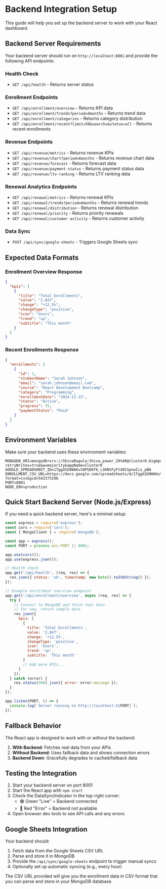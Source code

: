 # Backend Integration Setup

This guide will help you set up the backend server to work with your React dashboard.

## Backend Server Requirements

Your backend server should run on `http://localhost:8001` and provide the following API endpoints:

### Health Check
- `GET /api/health` - Returns server status

### Enrollment Endpoints
- `GET /api/enrollment/overview` - Returns KPI data
- `GET /api/enrollment/trends?period=6months` - Returns trend data
- `GET /api/enrollment/categories` - Returns category distribution
- `GET /api/enrollment/recent?limit=50&search=&status=all` - Returns recent enrollments

### Revenue Endpoints
- `GET /api/revenue/metrics` - Returns revenue KPIs
- `GET /api/revenue/chart?period=6months` - Returns revenue chart data
- `GET /api/revenue/forecast` - Returns forecast data
- `GET /api/revenue/payment-status` - Returns payment status data
- `GET /api/revenue/ltv-ranking` - Returns LTV ranking data

### Renewal Analytics Endpoints
- `GET /api/renewal/metrics` - Returns renewal KPIs
- `GET /api/renewal/trends?period=6months` - Returns renewal trends
- `GET /api/renewal/distribution` - Returns renewal distribution
- `GET /api/renewal/priority` - Returns priority renewals
- `GET /api/renewal/customer-activity` - Returns customer activity

### Data Sync
- `POST /api/sync/google-sheets` - Triggers Google Sheets sync

## Expected Data Formats

### Enrollment Overview Response
```json
{
  "kpis": [
    {
      "title": "Total Enrollments",
      "value": "2,847",
      "change": "+12.5%",
      "changeType": "positive",
      "icon": "Users",
      "trend": "up",
      "subtitle": "This month"
    }
  ]
}
```

### Recent Enrollments Response
```json
{
  "enrollments": [
    {
      "id": 1,
      "studentName": "Sarah Johnson",
      "email": "sarah.johnson@email.com",
      "course": "React Development Bootcamp",
      "category": "Programming",
      "enrollmentDate": "2024-12-15",
      "status": "Active",
      "progress": 75,
      "paymentStatus": "Paid"
    }
  ]
}
```

## Environment Variables

Make sure your backend uses these environment variables:

```env
MONGODB_URI=mongodb+srv://ShivaRagula:Shiva_power_29%40@cluster0.6igmpow.mongodb.net/?retryWrites=true&w=majority&appName=Cluster0
GOOGLE_SPREADSHEET_ID=1TggXSG9WbKut8PSD8f6_c3KNtFyFt49CSpnwIis_pBA
ENROLLMENT_CSV_URL=https://docs.google.com/spreadsheets/d/1TggXSG9WbKut8PSD8f6_c3KNtFyFt49CSpnwIis_pBA/export?format=csv&gid=542375196
PORT=8001
NODE_ENV=production
```

## Quick Start Backend Server (Node.js/Express)

If you need a quick backend server, here's a minimal setup:

```javascript
const express = require('express');
const cors = require('cors');
const { MongoClient } = require('mongodb');

const app = express();
const PORT = process.env.PORT || 8001;

app.use(cors());
app.use(express.json());

// Health check
app.get('/api/health', (req, res) => {
  res.json({ status: 'ok', timestamp: new Date().toISOString() });
});

// Example enrollment overview endpoint
app.get('/api/enrollment/overview', async (req, res) => {
  try {
    // Connect to MongoDB and fetch real data
    // For now, return sample data
    res.json({
      kpis: [
        {
          title: 'Total Enrollments',
          value: '2,847',
          change: '+12.5%',
          changeType: 'positive',
          icon: 'Users',
          trend: 'up',
          subtitle: 'This month'
        }
        // Add more KPIs...
      ]
    });
  } catch (error) {
    res.status(500).json({ error: error.message });
  }
});

app.listen(PORT, () => {
  console.log(`Server running on http://localhost:${PORT}`);
});
```

## Fallback Behavior

The React app is designed to work with or without the backend:

1. **With Backend**: Fetches real data from your APIs
2. **Without Backend**: Uses fallback data and shows connection errors
3. **Backend Down**: Gracefully degrades to cached/fallback data

## Testing the Integration

1. Start your backend server on port 8001
2. Start the React app with `npm start`
3. Check the DataSyncIndicator in the top-right corner:
   - 🟢 Green "Live" = Backend connected
   - 🔴 Red "Error" = Backend not available
4. Open browser dev tools to see API calls and any errors

## Google Sheets Integration

Your backend should:
1. Fetch data from the Google Sheets CSV URL
2. Parse and store it in MongoDB
3. Provide the `/api/sync/google-sheets` endpoint to trigger manual syncs
4. Optionally set up automatic syncing (e.g., every hour)

The CSV URL provided will give you the enrollment data in CSV format that you can parse and store in your MongoDB database.